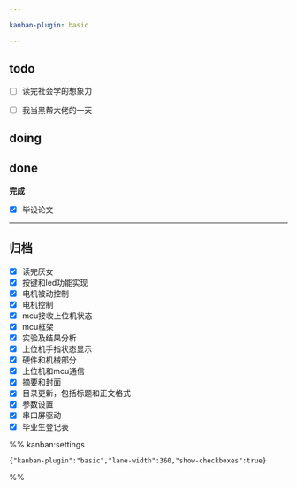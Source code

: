 ```yaml
---

kanban-plugin: basic

---
```


## todo

- [ ] 读完社会学的想象力
- [ ] 我当黑帮大佬的一天


## doing



## done

**完成**
- [x] 毕设论文


***

## 归档

- [x] 读完厌女
- [x] 按键和led功能实现
- [x] 电机被动控制
- [x] 电机控制
- [x] mcu接收上位机状态
- [x] mcu框架
- [x] 实验及结果分析
- [x] 上位机手指状态显示
- [x] 硬件和机械部分
- [x] 上位机和mcu通信
- [x] 摘要和封面
- [x] 目录更新，包括标题和正文格式
- [x] 参数设置
- [x] 串口屏驱动
- [x] 毕业生登记表

%% kanban:settings
```
{"kanban-plugin":"basic","lane-width":360,"show-checkboxes":true}
```
%%